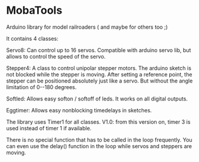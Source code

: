 # MobaTools
Arduino library for model railroaders ( and maybe for others too ;)


It contains 4 classes:

Servo8: 
Can control up to 16 servos. Compatible with arduino servo lib, but allows to control 
the speed of the servo.

Stepper4: 
A class to control unipolar stepper motors. The arduino sketch is not blocked while 
the stepper is moving. After setting a reference point, the stepper can be positioned 
absolutely just like a servo. But without the angle limitation of 0--180 degrees.

Softled: 
Allows easy softon / softoff of leds. It works on all digital outputs.

Eggtimer: 
Allows easy nonblocking timedelays in sketches.


The library uses Timer1 for all classes. V1.0: from this version on, timer 3 is used instead of timer 1 if available.

There is no special function that has to be
called in the loop frequently. You can even use the delay() function in the loop while
servos and steppers are moving.
